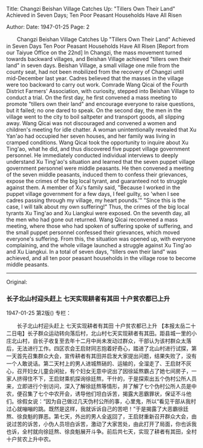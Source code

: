 Title: Changzi Beishan Village Catches Up: "Tillers Own Their Land" Achieved in Seven Days; Ten Poor Peasant Households Have All Risen

Author:
Date: 1947-01-25
Page: 2

　　Changzi Beishan Village Catches Up
    "Tillers Own Their Land" Achieved in Seven Days
    Ten Poor Peasant Households Have All Risen
    [Report from our Taiyue Office on the 22nd] In Changzi, the mass movement turned towards backward villages, and Beishan Village achieved "tillers own their land" in seven days. Beishan Village, a small village one mile from the county seat, had not been mobilized from the recovery of Changzi until mid-December last year. Cadres believed that the masses in the village were too backward to carry out work. Comrade Wang Qicai of the Fourth District Farmers' Association, with curiosity, stepped into Beishan Village to conduct a trial. On the first day, he first convened a mass meeting to promote "tillers own their land" and encourage everyone to raise questions, but it failed; no one dared to speak. On the second day, the men in the village went to the city to boil saltpeter and transport goods, all slipping away. Wang Qicai was not discouraged and convened a women and children's meeting for idle chatter. A woman unintentionally revealed that Xu Yan'ao had occupied her seven houses, and her family was living in cramped conditions. Wang Qicai took the opportunity to inquire about Xu Ting'ao, what he did, and thus discovered five puppet village government personnel. He immediately conducted individual interviews to deeply understand Xu Ting'ao's situation and learned that the seven puppet village government personnel were middle peasants. He then convened a meeting of the seven middle peasants, induced them to confess their grievances, expose the crimes of the big local tyrant, and guaranteed not to struggle against them. A member of Xu's family said, "Because I worked in the puppet village government for a few days, I feel guilty, so 'when I see cadres passing through my village, my heart pounds.'" "Since this is the case, I will talk about my own suffering!" Thus, the crimes of the big local tyrants Xu Ting'ao and Xu Liangkui were exposed. On the seventh day, all the men who had gone out returned. Wang Qicai reconvened a mass meeting, where those who had spoken of suffering spoke of suffering, and the small puppet personnel confessed their grievances, which moved everyone's suffering. From this, the situation was opened up, with everyone complaining, and the whole village launched a struggle against Xu Ting'ao and Xu Liangkui. In a total of seven days, "tillers own their land" was achieved, and all ten poor peasant households in the village rose to become middle peasants.



<hr /> 

Original: 


### 长子北山村迎头赶上  七天实现耕者有其田  十户贫农都已上升

1947-01-25
第2版()
专栏：

　　长子北山村迎头赶上
    七天实现耕者有其田
    十户贫农都已上升
    【本报太岳二十二日电】长子群众运动转向落后村，北山村七天实现耕者有其田。距县城一里的小庄北山村，自长子收复至去年十二月中尚未发动过群众，干部认为该村群众太落后，无法进行工作。四区农会王启财同志抱着好奇心，踏进了北山村进行试探，第一天首先召集群众大会，宣传耕者有其田并启发大家提出问题，结果失败了，没有一个人敢说话。第二天村上的男人进城熬硝的、运输的，全溜走了、王启财不灰心，召开妇女儿童会闲扯，有个妇女无意中说出了因徐延熬霸占了她七间房子，一家人挤得住不下，王启财乘机探询徐廷熬，干什的，于是探索出五个伪村公所人员来，立即进行个别访问，深入了解徐廷熬等情形，并了解了七个伪村公所人员是中农，便召集了七个中农开会，诱导他们坦白诉苦，揭露大恶霸罪状，保证不斗他们。徐假女说：“因为自己做过几天伪村公所的事，心里鬼，所以“看见干部从我村过心就嘣嘣的跳。既然是这样，我就诉诉自己的苦吧！”于是揭露了大恶霸徐廷熬、徐良魁的罪恶。第七天，外出的男人全返回了，王启财重新召开群众大会，由说过苦的诉苦，小伪人员坦白诉苦，激动了大家苦处，由此打开了局面，你也诉我也诉，全村就向徐廷熬、徐良魁展开斗争。前后共七天，实现了耕者有其田，全村十户贫农上升中农。
